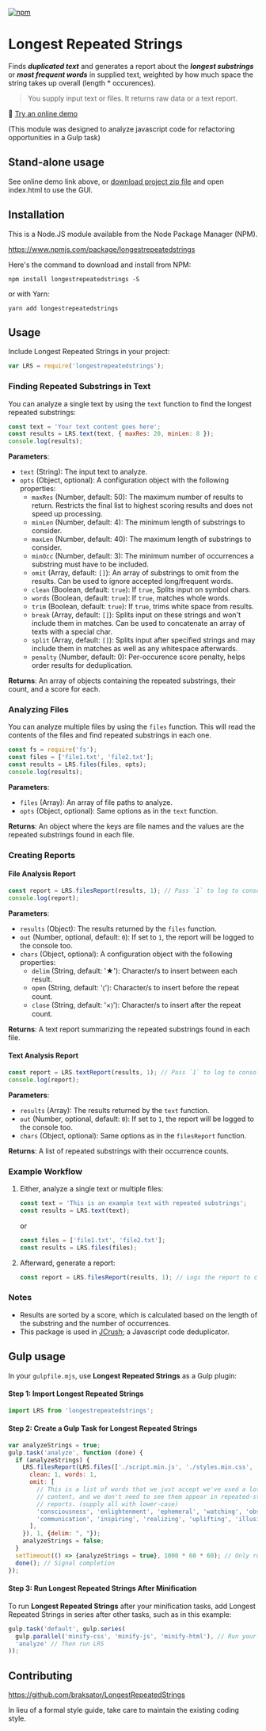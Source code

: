 [![npm](https://img.shields.io/npm/dt/longestrepeatedstrings.svg)](#)

Longest Repeated Strings
========================

Finds ***duplicated text*** and generates a report about the ***longest substrings*** or
***most frequent words*** in supplied text, weighted by how much space the string
takes up overall (length * occurences).

> You supply input text or files.  It returns raw data or a text report.

🧵 [Try an online demo](http://braksator.github.io/lrs)

(This module was designed to analyze javascript code for refactoring opportunities in a Gulp task)

## Stand-alone usage

See online demo link above, or [download project zip file](https://github.com/braksator/LongestRepeatedStrings/releases/) and open index.html to use the GUI.

## Installation

This is a Node.JS module available from the Node Package Manager (NPM).

https://www.npmjs.com/package/longestrepeatedstrings

Here's the command to download and install from NPM:

`npm install longestrepeatedstrings -S`

or with Yarn:

`yarn add longestrepeatedstrings`

## Usage

Include Longest Repeated Strings in your project:

```javascript
var LRS = require('longestrepeatedstrings');
```

### Finding Repeated Substrings in Text

You can analyze a single text by using the `text` function to find the longest repeated substrings:

```javascript
const text = 'Your text content goes here';
const results = LRS.text(text, { maxRes: 20, minLen: 8 });
console.log(results);
```

**Parameters**:
- `text` (String): The input text to analyze.
- `opts` (Object, optional): A configuration object with the following properties:
  - `maxRes` (Number, default: 50): The maximum number of results to return.
  Restricts the final list to highest scoring results and does not speed up processing.
  - `minLen` (Number, default: 4): The minimum length of substrings to consider.
  - `maxLen` (Number, default: 40): The maximum length of substrings to consider.
  - `minOcc` (Number, default: 3): The minimum number of occurrences a substring must have to be included.
  - `omit` (Array, default: `[]`): An array of substrings to omit from the results. Can be used to ignore accepted long/frequent words.
  - `clean` (Boolean, default: `true`): If `true`, Splits input on symbol chars.
  - `words` (Boolean, default: `true`): If `true`, matches whole words.
  - `trim` (Boolean, default: `true`): If `true`, trims white space from results.
  - `break` (Array, default: `[]`): Splits input on these strings and won't include them in matches.
  Can be used to concatenate an array of texts with a special char.
  - `split` (Array, default: `[]`): Splits input after specified strings and may include them in matches as well as any whitespace afterwards.
  - `penalty` (Number, default: 0): Per-occurence score penalty, helps order results for deduplication.

**Returns**: An array of objects containing the repeated substrings, their count, and a score for each.

### Analyzing Files

You can analyze multiple files by using the `files` function. This will read the contents of the files and find repeated substrings in each one.

```javascript
const fs = require('fs');
const files = ['file1.txt', 'file2.txt'];
const results = LRS.files(files, opts);
console.log(results);
```

**Parameters**:
- `files` (Array): An array of file paths to analyze.
- `opts` (Object, optional): Same options as in the `text` function.

**Returns**: An object where the keys are file names and the values are the repeated substrings found in each file.

### Creating Reports

#### File Analysis Report

```javascript
const report = LRS.filesReport(results, 1); // Pass `1` to log to console
console.log(report);
```

**Parameters**:
- `results` (Object): The results returned by the `files` function.
- `out` (Number, optional, default: `0`): If set to `1`, the report will be logged to the console too.
- `chars` (Object, optional): A configuration object with the following properties:
  - `delim` (String, default: '★'): Character/s to insert between each result.
  - `open` (String, default: '⦅'): Character/s to insert before the repeat count.
  - `close` (String, default: '×⦆'): Character/s to insert after the repeat count.

**Returns**: A text report summarizing the repeated substrings found in each file.

#### Text Analysis Report

```javascript
const report = LRS.textReport(results, 1); // Pass `1` to log to console
console.log(report);
```

**Parameters**:
- `results` (Array): The results returned by the `text` function.
- `out` (Number, optional, default: `0`): If set to `1`, the report will be logged to the console too.
- `chars` (Object, optional): Same options as in the `filesReport` function.

**Returns**: A list of repeated substrings with their occurrence counts.

### Example Workflow

1. Either, analyze a single text or multiple files:
   ```javascript
   const text = 'This is an example text with repeated substrings';
   const results = LRS.text(text);
   ```
   or
   ```javascript
   const files = ['file1.txt', 'file2.txt'];
   const results = LRS.files(files);
   ```
2. Afterward, generate a report:
   ```javascript
   const report = LRS.filesReport(results, 1); // Logs the report to console
   ```

### Notes

- Results are sorted by a score, which is calculated based on the length of the substring and the number of occurrences.
- This package is used in [JCrush](https://www.npmjs.com/package/jcrush); a Javascript code deduplicator.

## Gulp usage


In your `gulpfile.mjs`, use **Longest Repeated Strings** as a Gulp plugin:

#### Step 1: Import **Longest Repeated Strings**

```javascript
import LRS from 'longestrepeatedstrings';
```

#### Step 2: Create a Gulp Task for Longest Repeated Strings

```javascript
var analyzeStrings = true;
gulp.task('analyze', function (done) {
  if (analyzeStrings) {
    LRS.filesReport(LRS.files(['./script.min.js', './styles.min.css', './index.html'], {
      clean: 1, words: 1,
      omit: [
        // This is a list of words that we just accept we've used a lot in the
        // content, and we don't need to see them appear in repeated-strings
        // reports. (supply all with lower-case)
        'consciousness', 'enlightenment', 'ephemeral', 'watching', 'observing',
        'communication', 'inspiring', 'realizing', 'uplifting', 'illusion',
      ],
    }), 1, {delim: ", "});
    analyzeStrings = false;
  }
  setTimeout(() => {analyzeStrings = true}, 1000 * 60 * 60); // Only run once an hour.
  done(); // Signal completion
});
```

#### Step 3: Run **Longest Repeated Strings** After Minification

To run **Longest Repeated Strings** after your minification tasks, add Longest Repeated Strings in series after other tasks, such as in this example:

```javascript
gulp.task('default', gulp.series(
  gulp.parallel('minify-css', 'minify-js', 'minify-html'), // Run your minification tasks first
  'analyze' // Then run LRS
));
```


## Contributing

https://github.com/braksator/LongestRepeatedStrings

In lieu of a formal style guide, take care to maintain the existing coding
style.